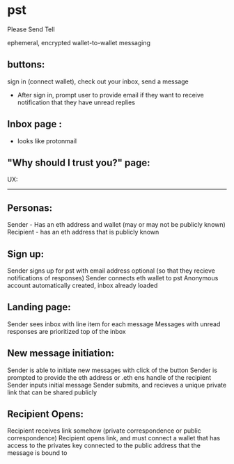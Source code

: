 # pst
Please Send Tell

ephemeral, encrypted wallet-to-wallet messaging

buttons:
--------
sign in (connect wallet), check out your inbox, send a message

- After sign in, prompt user to provide email if they want to receive notification that they have unread replies

Inbox page :
------------
- looks like protonmail

"Why should I trust you?" page:
-------------------------------


UX:
- - - -

Personas:
---------
Sender - Has an eth address and wallet (may or may not be publicly known)
Recipient - has an eth address that is publicly known

Sign up:
--------
Sender signs up for pst with email address optional (so that they recieve notifications of responses)
Sender connects eth wallet to pst
Anonymous account automatically created, inbox already loaded

Landing page:
-------------
Sender sees inbox with line item for each message
Messages with unread responses are prioritized top of the inbox

New message initiation:
-----------------------
Sender is able to initiate new messages with click of the button
Sender is prompted to provide the eth address or .eth ens handle of the recipient
Sender inputs initial message
Sender submits, and recieves a unique private link that can be shared publicly

Recipient Opens:
----------------
Recipient receives link somehow (private correspondence or public correspondence)
Recipient opens link, and must connect a wallet that has access to the privates key connected to the public address that the message is bound to



